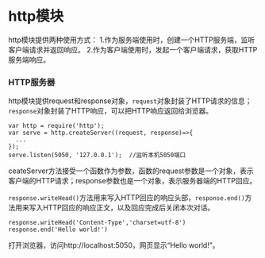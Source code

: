 http模块
===
http模块提供两种使用方式：
1.作为服务端使用时，创建一个HTTP服务端，监听客户端请求并返回响应。
2.作为客户端使用时，发起一个客户端请求，获取HTTP服务端响应。

###  HTTP服务器
http模块提供request和response对象，``request``对象封装了HTTP请求的信息；``response``对象封装了HTTP响应，可以把HTTP响应返回给浏览器。

```
var http = require('http');
var serve = http.createServer((request, response)=>{
  ...
});
serve.listen(5050, '127.0.0.1');  //监听本机5050端口
```
ceateServer方法接受一个函数作为参数，函数的request参数是一个对象，表示客户端的HTTP请求；response参数也是一个对象，表示服务器端的HTTP回应。

``response.writeHead()``方法用来写入HTTP回应的响应头部，``response.end()``方法用来写入HTTP回应的响应正文，以及回应完成后关闭本次对话。
```
response.writeHead('Content-Type','charset=utf-8')
response.end('Hello world!')
```
打开浏览器，访问http://localhost:5050，网页显示“Hello world!”。

